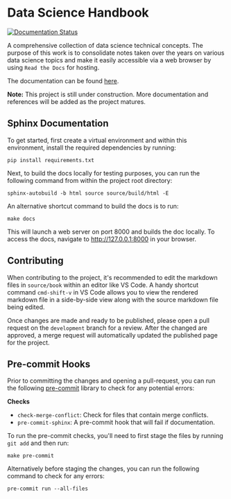 # Data Science Handbook 

[![Documentation Status](https://readthedocs.org/projects/data-science-handbook/badge/?version=latest)](https://data-science-handbook.readthedocs.io/en/latest/?badge=latest)


A comprehensive collection of data science technical concepts. The purpose of
this work is to consolidate notes taken over the years on various data science
topics and make it easily accessible via a web browser by using `Read the Docs` for hosting.

The documentation can be found
[here](https://data-science-handbook.readthedocs.io/en/latest/#z-test).

**Note:** This project is still under construction. More documentation and
references will be added as the project matures.

## Sphinx Documentation

To get started, first create a virtual environment and within this environment,
install the required dependencies by running:

```
pip install requirements.txt
```

Next, to build the docs locally for testing purposes, you can run the following
command from within the project root directory:

```
sphinx-autobuild -b html source source/build/html -E
```

An alternative shortcut command to build the docs is to run:

```
make docs
```

This will launch a web server on port 8000 and builds the doc locally. To 
access the docs, navigate to http://127.0.0.1:8000 in your browser.

## Contributing

When contributing to the project, it's recommended to edit the markdown files
in `source/book` within an editor like VS Code. A handy shortcut command
`cmd-shift-v` in VS Code allows you to view the rendered markdown file in a
side-by-side view along with the source markdown file being edited. 

Once changes are made and ready to be published, please open a pull request on
the `development` branch for a review. After the changed are approved, a merge
request will automatically updated the published page for the
project. 

## Pre-commit Hooks

Prior to committing the changes and opening a pull-request, you can run the
following [pre-commit](https://pre-commit.com/#new-hooks) library to check for
any potential errors: 

**Checks**
- `check-merge-conflict`: Check for files that contain merge conflicts.
- `pre-commit-sphinx`: A pre-commit hook that will fail if documentation.

To run the pre-commit checks, you'll need to first stage the files by running
`git add` and then run: 

```
make pre-commit
```

Alternatively before staging the changes, you can run the following command to
check for any errors:

```
pre-commit run --all-files
```